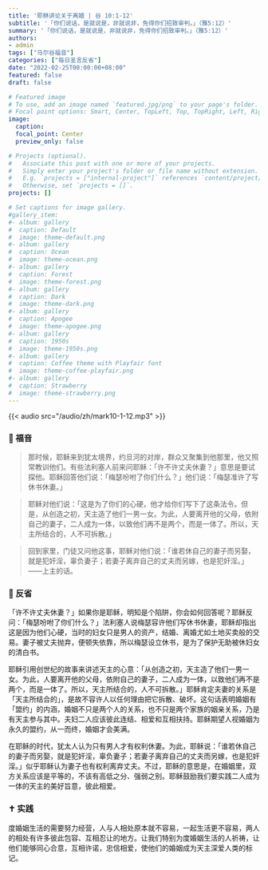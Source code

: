 ```yaml
---
title: '耶稣讲论关于离婚 | 谷 10:1-12'
subtitle: '「你们说话，是就说是，非就说非，免得你们招致审判。」（雅5:12）'
summary: '「你们说话，是就说是，非就说非，免得你们招致审判。」（雅5:12）'
authors:
- admin
tags: ["马尔谷福音"]
categories: ["每日圣言反省"]
date: "2022-02-25T00:00:00+08:00"
featured: false
draft: false

# Featured image
# To use, add an image named `featured.jpg/png` to your page's folder.
# Focal point options: Smart, Center, TopLeft, Top, TopRight, Left, Right, BottomLeft, Bottom, BottomRight
image:
  caption:
  focal_point: Center
  preview_only: false

# Projects (optional).
#   Associate this post with one or more of your projects.
#   Simply enter your project's folder or file name without extension.
#   E.g. `projects = ["internal-project"]` references `content/project/deep-learning/index.md`.
#   Otherwise, set `projects = []`.
projects: []

# Set captions for image gallery.
#gallery_item:
#- album: gallery
#  caption: Default
#  image: theme-default.png
#- album: gallery
#  caption: Ocean
#  image: theme-ocean.png
#- album: gallery
#  caption: Forest
#  image: theme-forest.png
#- album: gallery
#  caption: Dark
#  image: theme-dark.png
#- album: gallery
#  caption: Apogee
#  image: theme-apogee.png
#- album: gallery
#  caption: 1950s
#  image: theme-1950s.png
#- album: gallery
#  caption: Coffee theme with Playfair font
#  image: theme-coffee-playfair.png
#- album: gallery
#  caption: Strawberry
#  image: theme-strawberry.png
---
```


{{< audio src="/audio/zh/mark10-1-12.mp3" >}}

### :love_letter: 福音
> 那时候，耶稣来到犹太境界，约旦河的对岸，群众又聚集到他那里，他又照常教训他们。有些法利塞人前来问耶稣：「许不许丈夫休妻？」意思是要试探他。耶稣回答他们说：「梅瑟吩咐了你们什么？」他们说：「梅瑟准许了写休书休妻。」

> 耶稣对他们说：「这是为了你们的心硬，他才给你们写下了这条法令。但是，从创造之初，天主造了他们一男一女。为此，人要离开他的父母，依附自己的妻子，二人成为一体，以致他们再不是两个，而是一体了。所以，天主所结合的，人不可拆散。」

> 回到家里，门徒又问他这事，耶稣对他们说：「谁若休自己的妻子而另娶，就是犯奸淫，辜负妻子；若妻子离弃自己的丈夫而另嫁，也是犯奸淫。」——上主的话。

### :speech_balloon: 反省
「许不许丈夫休妻？」如果你是耶稣，明知是个陷阱，你会如何回答呢？耶稣反问：「梅瑟吩咐了你们什么？」法利塞人说梅瑟容许他们写休书休妻，耶稣却指出这是因为他们心硬，当时的妇女只是男人的资产，结婚、离婚尤如土地买卖般的交易。妻子被丈夫抛弃，便顿失依靠，所以梅瑟设立休书，是为了保护无助被休妇女的清白书。

耶稣引用创世纪的故事来讲述天主的心意：「从创造之初，天主造了他们一男一女。为此，人要离开他的父母，依附自己的妻子，二人成为一体，以致他们再不是两个，而是一体了。所以，天主所结合的，人不可拆散。」耶稣肯定夫妻的关系是「天主所结合的」，是故不容许人以任何理由把它拆散、破坏。这句话表明婚姻有「盟约」的内涵，婚姻不只是两个人的关系，也不只是两个家族的姻亲关系，乃是有天主参与其中。夫妇二人应该彼此连结、相爱和互相扶持。耶稣期望人视婚姻为永久的盟约，从一而终，婚姻才会美满。

在耶稣的时代，犹太人认为只有男人才有权利休妻。为此，耶稣说：「谁若休自己的妻子而另娶，就是犯奸淫，辜负妻子；若妻子离弃自己的丈夫而另嫁，也是犯奸淫。」似乎耶稣认为妻子也有权利离弃丈夫。不过，耶稣的意思是，在婚姻里，双方关系应该是平等的，不该有高低之分、强弱之别。耶稣鼓励我们要实践二人成为一体的天主的美好旨意，彼此相爱。

### :latin_cross: 实践
度婚姻生活的需要努力经营，人与人相处原本就不容易，一起生活更不容易，两人的相处有许多彼此包容、互相忍让的地方。让我们特别为度婚姻生活的人祈祷，让他们能够同心合意，互相许诺，忠信相爱，使他们的婚姻成为天主深爱人类的标记。
